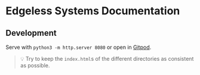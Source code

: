 # Edgeless Systems Documentation

## Development

Serve with `python3 -m http.server 8080` or open in [Gitpod](https://gitpod.io/#github.com/edgelesssys/docs.edgeless.systems).

> :bulb: Try to keep the `index.html`s of the different directories as consistent as possible.
